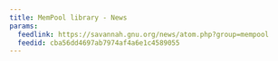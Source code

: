 ```yaml
---
title: MemPool library - News
params:
  feedlink: https://savannah.gnu.org/news/atom.php?group=mempool
  feedid: cba56dd4697ab7974af4a6e1c4589055
---
```

